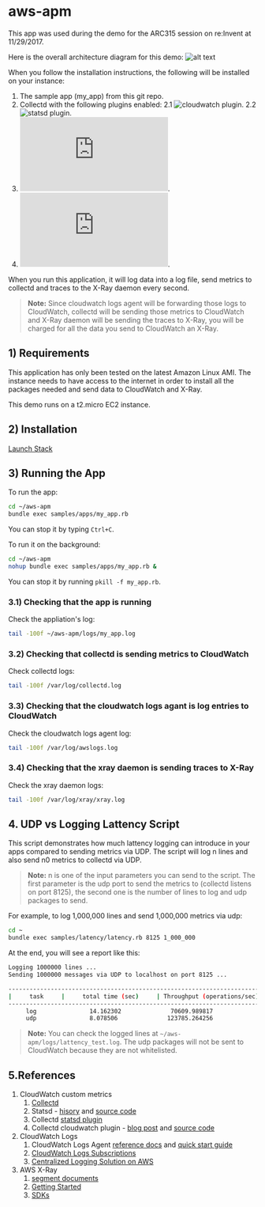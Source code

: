 # aws-apm
This app was used during the demo for the ARC315 session on re:Invent at 11/29/2017.

Here is the overall architecture diagram for this demo:
![alt text](https://github.com/awslabs/cloudwatch-xray-apm-demo/blob/master/img/arc_diagram.png)

When you follow the installation instructions, the following will be installed on your instance:
1. The sample app (my_app) from this git repo.
2. Collectd with the following plugins enabled:
  2.1 ![cloudwatch plugin](https://github.com/awslabs/collectd-cloudwatch).
  2.2 ![statsd plugin](https://collectd.org/wiki/index.php/Plugin:StatsD).
3. ![Cloudwatch Logs Agent](http://docs.aws.amazon.com/AmazonCloudWatch/latest/logs/QuickStartEC2Instance.html).
4. ![X-Ray Daemon](http://docs.aws.amazon.com/xray/latest/devguide/xray-daemon.html).

When you run this application, it will log data into a log file, send metrics to collectd and traces to the X-Ray daemon every second. 

> **Note:** Since cloudwatch logs agent will be forwarding those logs to CloudWatch, collectd will be sending those metrics to CloudWatch and X-Ray daemon will be sending the traces to X-Ray, you will be charged for all the data you send to CloudWatch an X-Ray.

## 1) Requirements

This application has only been tested on the latest Amazon Linux AMI. The instance needs to have access to the internet in order to install all the packages needed and send data to CloudWatch and X-Ray.

This demo runs on a t2.micro EC2 instance. 


## 2) Installation

[Launch Stack](https://console.aws.amazon.com/cloudformation/home?region=us-east-1#/stacks/new?stackName=cloudwatch-xray-apm-demo&templateURL=https://github.com/awslabs/cloudwatch-xray-apm-demo/blob/adding-cfn/cloudformation/cloudwatch-xray-apm-demo-cfn.yaml)



## 3) Running the App

To run the app:
```bash
cd ~/aws-apm
bundle exec samples/apps/my_app.rb
```
You can stop it by typing ``Ctrl+C``.

To run it on the background:
```bash
cd ~/aws-apm
nohup bundle exec samples/apps/my_app.rb &
```
You can stop it by running ``pkill -f my_app.rb``.

### 3.1) Checking that the app is running
Check the appliation's log:
```bash
tail -100f ~/aws-apm/logs/my_app.log
```

### 3.2) Checking that collectd is sending metrics to CloudWatch
Check collectd logs:
```bash
tail -100f /var/log/collectd.log
```
### 3.3) Checking that the cloudwatch logs agant is log entries to CloudWatch
Check the cloudwatch logs agent log:
```bash
tail -100f /var/log/awslogs.log
```
### 3.4) Checking that the xray daemon is sending traces to X-Ray
Check the xray daemon logs:
```bash
tail -100f /var/log/xray/xray.log
```

## 4. UDP vs Logging Lattency Script
This script demonstrates how much lattency logging can introduce in your apps compared to sending metrics via UDP. The script will log n lines and also send n0 metrics to collectd via UDP.
>**Note:** n is one of the input parameters you can send to the script. The first parameter is the udp port to send the metrics to (collectd listens on port 8125), the second one is the number of lines to log and udp packages to send.

For example, to log 1,000,000 lines and send 1,000,000 metrics via udp:
```bash
cd ~
bundle exec samples/latency/latency.rb 8125 1_000_000
```

At the end, you will see a report like this:
```bash
Logging 1000000 lines ...
Sending 1000000 messages via UDP to localhost on port 8125 ...

-------------------------------------------------------------------------
|     task     |     total time (sec)     | Throughput (operations/sec) |
-------------------------------------------------------------------------
     log               14.162302              70609.989817            
     udp               8.078506              123785.264256   
```

>**Note:** You can check the logged lines at ``~/aws-apm/logs/lattency_test.log``. The udp packages will not be sent to CloudWatch because they are not whitelisted.


## 5.References
1. CloudWatch custom metrics
    1. [Collectd](https://collectd.org/)
    2. Statsd - [hisory](https://codeascraft.com/2011/02/15/measure-anything-measure-everything/) and [source code](https://github.com/etsy/statsd)
    3. Collectd [statsd plugin](https://collectd.org/wiki/index.php/Plugin:StatsD)
    4. Collectd cloudwatch plugin - [blog post](https://aws.amazon.com/blogs/aws/new-cloudwatch-plugin-for-collectd/) and [source code](https://github.com/awslabs/collectd-cloudwatch)
2. CloudWatch Logs
    1. CloudWatch Logs Agent [reference docs](http://docs.aws.amazon.com/AmazonCloudWatch/latest/logs/AgentReference.html) and [quick start guide](http://docs.aws.amazon.com/AmazonCloudWatch/latest/logs/EC2NewInstanceCWL.html)
    2. [CloudWatch Logs Subscriptions](http://docs.aws.amazon.com/AmazonCloudWatch/latest/logs/Subscriptions.html)
    3. [Centralized Logging Solution on AWS](https://aws.amazon.com/answers/logging/centralized-logging/)
3. AWS X-Ray
    1. [segment documents](http://docs.aws.amazon.com/xray/latest/devguide/xray-api-segmentdocuments.html)
    2. [Getting Started](http://docs.aws.amazon.com/xray/latest/devguide/xray-api-segmentdocuments.html)
    3. [SDKs](https://aws.amazon.com/documentation/xray/)